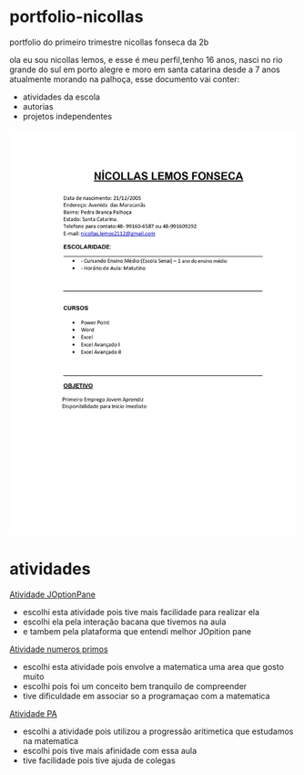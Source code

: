 # portfolio-nicollas
portfolio do primeiro trimestre nicollas fonseca da 2b

ola eu sou nicollas lemos, e esse é meu perfil,tenho 16 anos, nasci no rio grande do sul em porto alegre e moro em santa catarina desde a 7 anos atualmente morando na palhoça, esse documento vai conter:
* atividades da escola
* autorias
* projetos independentes

![curriculo](https://github.com/nlfonseca123/portfolio-nicollas/blob/main/CURRICULUM%20NICOLLAS%20%20(1)_page-0001.jpg)


# atividades
[Atividade JOptionPane](https://github.com/nlfonseca123/portfolio-nicollas/blob/main/atividade%20JOptionPane.java) 
* escolhi esta atividade pois tive mais facilidade para realizar ela
* escolhi ela pela interação bacana que tivemos na aula
* e tambem pela plataforma que entendi melhor JOpition pane

[Atividade numeros primos](https://github.com/nlfonseca123/portfolio-nicollas/blob/main/atividadenumerosprimos.java)
* escolhi esta atividade pois envolve a matematica uma area que gosto muito
* escolhi pois foi um conceito bem tranquilo de compreender
* tive dificuldade em associar so a programaçao com a matematica

[Atividade PA](https://github.com/nlfonseca123/portfolio-nicollas/blob/main/atividadesPA.java)
* escolhi a atividade pois utilizou a progressão aritimetica que estudamos na matematica 
* escolhi pois tive mais afinidade com essa aula
* tive facilidade pois tive ajuda de colegas 

